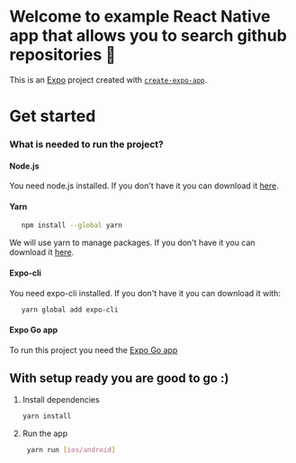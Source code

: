 # Welcome to example React Native app that allows you to search github repositories 👋

This is an [Expo](https://expo.dev) project created with [`create-expo-app`](https://www.npmjs.com/package/create-expo-app).

# Get started

### What is needed to run the project?

#### Node.js

You need node.js installed. If you don't have it you can download it [here](https://nodejs.org/en).

#### Yarn

```bash
   npm install --global yarn
```

We will use yarn to manage packages. If you don't have it you can download it [here](https://nodejs.org/en).

#### Expo-cli

You need expo-cli installed. If you don't have it you can download it with:

```bash
   yarn global add expo-cli
```

#### Expo Go app

To run this project you need the [Expo Go app](https://expo.dev/go)

## With setup ready you are good to go :)

1. Install dependencies

   ```bash
   yarn install
   ```

2. Run the app

   ```bash
    yarn run [ios/android]
   ```
